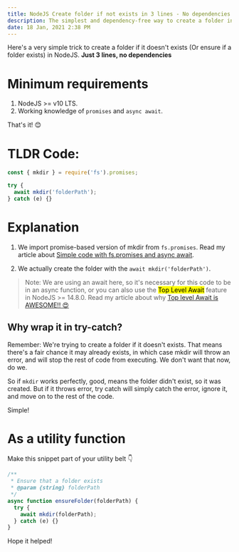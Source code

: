 ```yaml
---
title: NodeJS Create folder if not exists in 3 lines - No dependencies
description: The simplest and dependency-free way to create a folder in NodeJS if it doesn't exist
date: 18 Jan, 2021 2:38 PM
---
```


Here's a very simple trick to create a folder if it doesn't exists (Or ensure if a folder exists) in NodeJS. **Just 3 lines, no dependencies**

# Minimum requirements

1. NodeJS >= v10 LTS.
2. Working knowledge of `promises` and `async await`.

That's it! 😊

# TLDR Code:

```js
const { mkdir } = require('fs').promises;

try {
  await mkdir('folderPath');
} catch (e) {}
```

# Explanation

1. We import promise-based version of mkdir from `fs.promises`. Read my article about [Simple code with fs.promises and async await](https://puruvj.dev/blog/fs-promises).

2. We actually create the folder with the `await mkdir('folderPath')`.

> Note: We are using an await here, so it's necessary for this code to be in an async function, or you can also use the <mark>Top Level Await</mark> feature in NodeJS >= 14.8.0. Read my article about why [Top level Await is AWESOME!! 😍](https://puruvj.dev/blog/top-level-await)

## Why wrap it in try-catch?

Remember: We're trying to create a folder if it doesn't exists. That means there's a fair chance it may already exists, in which case mkdir will throw an error, and will stop the rest of code from executing. We don't want that now, do we.

So if `mkdir` works perfectly, good, means the folder didn't exist, so it was created. But if it throws error, try catch will simply catch the error, ignore it, and move on to the rest of the code.

Simple!

# As a utility function

Make this snippet part of your utility belt 👇

```js
/**
 * Ensure that a folder exists
 * @param {string} folderPath
 */
async function ensureFolder(folderPath) {
  try {
    await mkdir(folderPath);
  } catch (e) {}
}
```

Hope it helped!
